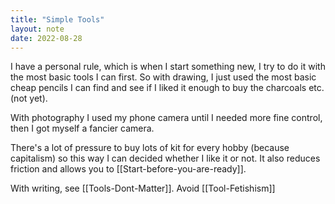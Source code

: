 ```yaml
---
title: "Simple Tools"
layout: note
date: 2022-08-28
---
```


I have a personal rule, which is when I start something new, I try to do it with the most basic tools I can first. So with drawing, I just used the most basic cheap pencils I can find and see if I liked it enough to buy the charcoals etc. (not yet). 

With photography I used my phone camera until I needed more fine control, then I got myself a fancier camera. 

There's a lot of pressure to buy lots of kit for every hobby (because capitalism) so this way I can decided whether I like it or not. It also reduces friction and allows you to [[Start-before-you-are-ready]].

With writing, see [[Tools-Dont-Matter]]. Avoid [[Tool-Fetishism]]

